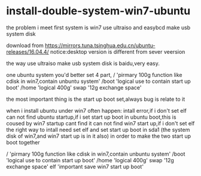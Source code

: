 # install-double-system-win7-ubuntu
the problem i meet
first system is win7
use ultraiso and easybcd make usb system disk

download from https://mirrors.tuna.tsinghua.edu.cn/ubuntu-releases/16.04.4/
notice:desktop version is different from sever veersion

the way use ultraiso make usb system disk is baidu,very easy.

one ubuntu system you'd better set 4 part, 
/ 'pirmary 100g function like cdisk in win7,contain unbuntu system' 
/boot 'logical use to contain start up boot' 
/home 'logical 400g' 
swap '12g exchange space' 

the most important thing is the start up boot set,always bug is relate to it

when i install ubuntu under win7 often happen:
intall error,if i don't set elf
can not find ubuntu startup,if i set start up boot in ubuntu boot,this is coused by win7 startup cant find it
can not find win7 start up,if i don't set elf
the right way to intall need set elf and set start up boot in sda1 (the system disk of win7,and win7 start up is in it also) in
order to make the two start up boot together

/ 'pirmary 100g function like cdisk in win7,contain unbuntu system' 
/boot 'logical use to contain start up boot' 
/home 'logical 400g' 
swap '12g exchange space' 
elf 'important save win7 start up boot'

